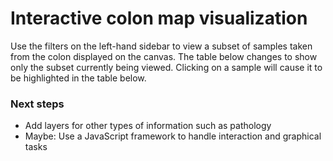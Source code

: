 # Interactive colon map visualization

Use the filters on the left-hand sidebar to view a subset of samples taken from the colon displayed on the canvas.
The table below changes to show only the subset currently being viewed. Clicking on a sample will cause it to be
highlighted in the table below.

### Next steps
* Add layers for other types of information such as pathology
* Maybe: Use a JavaScript framework to handle interaction and graphical tasks
